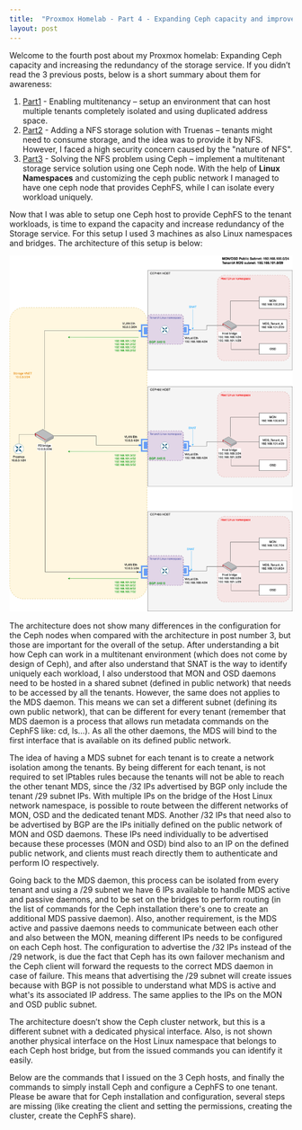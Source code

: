 ```yaml
---
title:  "Proxmox Homelab - Part 4 - Expanding Ceph capacity and improve its redundancy"
layout: post
---
```


Welcome to the fourth post about my Proxmox homelab: Expanding Ceph capacity and increasing the redundancy of the storage service. If you didn’t read the 3 previous posts, below is a short summary about them for awareness: 

1. [Part1](/homelab/proxmox) - Enabling multitenancy – setup an environment that can host multiple tenants completely isolated and using duplicated address space.
2. [Part2](/homelab/proxmox-part2) - Adding a NFS storage solution with Truenas – tenants might need to consume storage, and the idea was to provide it by NFS. However, I faced a high security concern caused by the "nature of NFS".
3. [Part3](/homelab/proxmox-part3) - Solving the NFS problem using Ceph – implement a multitenant storage service solution using one Ceph node.  With the help of **Linux Namespaces** and customizing the ceph public network I managed to have one ceph node that provides CephFS, while I can isolate every workload uniquely.

<!--more-->

Now that I was able to setup one Ceph host to provide CephFS to the tenant workloads, is time to expand the capacity and increase redundancy of the Storage service. For this setup I used 3 machines as also Linux namespaces and bridges. The architecture of this setup is below:

![proxmox_storage_Ceph_multinode](../assets/storageAAService-multinodeCeph.png)

The architecture does not show many differences in the configuration for the Ceph nodes when compared with the architecture in post number 3, but those are important for the overall of the setup. After understanding a bit how Ceph can work in a multitenant environment (which does not come by design of Ceph), and after also understand that SNAT is the way to identify uniquely each workload, I also understood that MON and OSD daemons need to be hosted in a shared subnet (defined in public network) that needs to be accessed by all the tenants. However, the same does not applies to the MDS daemon. This means we can set a different subnet (defining its own public network), that can be different for every tenant (remember that MDS daemon is a process that allows run metadata commands on the CephFS like: cd, ls…). As all the other daemons, the MDS will bind to the first interface that is available on its defined public network.


The idea of having a MDS subnet for each tenant is to create a network isolation among the tenants. By being different for each tenant, is not required to set IPtables rules because the tenants will not be able to reach the other tenant MDS, since the /32 IPs advertised by BGP only include the tenant /29 subnet IPs. With multiple IPs on the bridge of the Host Linux network namespace, is possible to route between the different networks of MON, OSD and the dedicated tenant MDS. Another /32 IPs that need also to be advertised by BGP are the IPs initially defined on the public network of MON and OSD daemons. These IPs need individually to be advertised because these processes (MON and OSD) bind also to an IP on the defined public network, and clients must reach directly them to authenticate and perform IO respectively.


Going back to the MDS daemon, this process can be isolated from every tenant and using a /29 subnet we have 6 IPs available to handle MDS active and passive daemons, and to be set on the bridges to perform routing (in the list of commands for the Ceph installation there's one to create an additional MDS passive daemon). Also, another requirement, is the MDS active and passive daemons needs to communicate between each other and also between the MON, meaning different IPs needs to be configured on each Ceph host. The configuration to advertise the /32 IPs instead of the /29 network, is due the fact that Ceph has its own failover mechanism and the Ceph client will forward the requests to the correct MDS daemon in case of failure. This means that advertising the /29 subnet will create issues because with BGP is not possible to understand what MDS is active and what's its associated IP address. The same applies to the IPs on the MON and OSD public subnet.


The architecture doesn’t show the Ceph cluster network, but this is a different subnet with a dedicated physical interface. Also, is not shown another physical interface on the Host Linux namespace that belongs to each Ceph host bridge, but from the issued commands you can identify it easily.

Below are the commands that I issued on the 3 Ceph hosts, and finally the commands to simply install Ceph and configure a CephFS to one tenant. Please be aware that for Ceph installation and configuration, several steps are missing (like creating the client and setting the permissions, creating the cluster, create the CephFS share).

